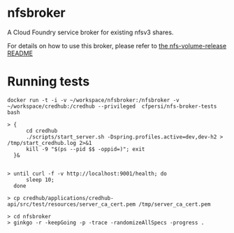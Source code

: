 # nfsbroker
A Cloud Foundry service broker for existing nfsv3 shares.

For details on how to use this broker, please refer to [the nfs-volume-release README](https://github.com/cloudfoundry/nfs-volume-release)

# Running tests

```
docker run -t -i -v ~/workspace/nfsbroker:/nfsbroker -v ~/workspace/credhub:/credhub --privileged  cfpersi/nfs-broker-tests bash

> {
      cd credhub
      ./scripts/start_server.sh -Dspring.profiles.active=dev,dev-h2 > /tmp/start_credhub.log 2>&1
      kill -9 "$(ps --pid $$ -oppid=)"; exit
  }&


> until curl -f -v http://localhost:9001/health; do
      sleep 10;
  done

> cp credhub/applications/credhub-api/src/test/resources/server_ca_cert.pem /tmp/server_ca_cert.pem

> cd nfsbroker
> ginkgo -r -keepGoing -p -trace -randomizeAllSpecs -progress .
```